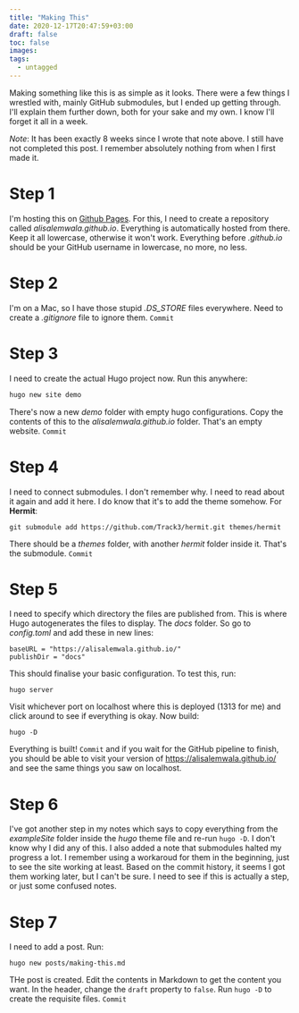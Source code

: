```yaml
---
title: "Making This"
date: 2020-12-17T20:47:59+03:00
draft: false
toc: false
images:
tags: 
  - untagged
---
```


Making something like this is as simple as it looks. There were a few things I wrestled with, mainly GitHub submodules, but I ended up getting through. I'll explain them further down, both for your sake and my own. I know I'll forget it all in a week.

*Note*: It has been exactly 8 weeks since I wrote that note above. I still have not completed this post. I remember absolutely nothing from when I first made it.

# Step 1
I'm hosting this on [Github Pages](https://pages.github.com/). For this, I need to create a repository called *alisalemwala.github.io*. Everything is automatically hosted from there. Keep it all lowercase, otherwise it won't work. Everything before *.github.io* should be your GitHub username in lowercase, no more, no less.

# Step 2
I'm on a Mac, so I have those stupid *.DS_STORE* files everywhere. Need to create a *.gitignore* file to ignore them. `Commit`

# Step 3
I need to create the actual Hugo project now. Run this anywhere:
```bash
hugo new site demo
```
There's now a new *demo* folder with empty hugo configurations. Copy the contents of this to the *alisalemwala.github.io* folder. That's an empty website. `Commit`

# Step 4
I need to connect submodules. I don't remember why. I need to read about it again and add it here. I do know that it's to add the theme somehow. For **Hermit**:
```
git submodule add https://github.com/Track3/hermit.git themes/hermit
```
There should be a *themes* folder, with another *hermit* folder inside it. That's the submodule. `Commit`

# Step 5
I need to specify which directory the files are published from. This is where Hugo autogenerates the files to display. The *docs* folder. So go to *config.toml* and add these in new lines:
```
baseURL = "https://alisalemwala.github.io/"
publishDir = "docs"
```
This should finalise your basic configuration. To test this, run:
```
hugo server
```
Visit whichever port on localhost where this is deployed (1313 for me) and click around to see if everything is okay. Now build:
```
hugo -D
```
Everything is built! `Commit` and if you wait for the GitHub pipeline to finish, you should be able to visit your version of https://alisalemwala.github.io/ and see the same things you saw on localhost.

# Step 6
I've got another step in my notes which says to copy everything from the *exampleSite* folder inside the *hugo* theme file and re-run `hugo -D`. I don't know why I did any of this. I also added a note that submodules halted my progress a lot. I remember using a workaroud for them in the beginning, just to see the site working at least. Based on the commit history, it seems I got them working later, but I can't be sure. I need to see if this is actually a step, or just some confused notes.

# Step 7
I need to add a post. Run:
```
hugo new posts/making-this.md
```
THe post is created. Edit the contents in Markdown to get the content you want. In the header, change the `draft` property to `false`. Run `hugo -D` to create the requisite files. `Commit`